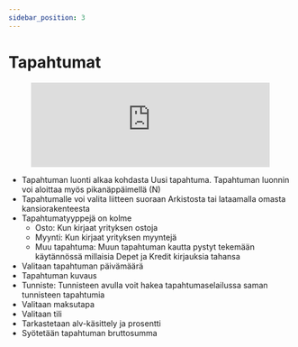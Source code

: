 ```yaml
---
sidebar_position: 3
---
```


# Tapahtumat

<figure class="video-container">
	<iframe width="100%" src="https://www.youtube.com/embed/c0Pw7f_OmZk" title="YouTube video player" frameborder="0" allow="accelerometer; autoplay; clipboard-write; encrypted-media; gyroscope; picture-in-picture" allowfullscreen="true"></iframe>
</figure>

- Tapahtuman luonti alkaa kohdasta Uusi tapahtuma. Tapahtuman luonnin voi aloittaa myös pikanäppäimellä (N)
- Tapahtumalle voi valita liitteen suoraan Arkistosta tai lataamalla omasta kansiorakenteesta
- Tapahtumatyyppejä on kolme
  - Osto: Kun kirjaat yrityksen ostoja
  - Myynti: Kun kirjaat yrityksen myyntejä
  - Muu tapahtuma: Muun tapahtuman kautta pystyt tekemään käytännössä millaisia Depet ja Kredit kirjauksia tahansa
- Valitaan tapahtuman päivämäärä
- Tapahtuman kuvaus
- Tunniste: Tunnisteen avulla voit hakea tapahtumaselailussa saman tunnisteen tapahtumia
- Valitaan maksutapa
- Valitaan tili
- Tarkastetaan alv-käsittely ja prosentti
- Syötetään tapahtuman bruttosumma
